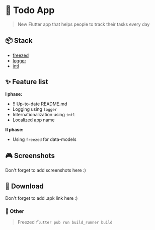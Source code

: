 # :iphone: Todo App

> New Flutter app that helps people to track their tasks every day

## :package: Stack
- [freezed](https://pub.dev/packages/freezed)
- [logger](https://pub.dev/packages/logger)
- [intl](https://pub.dev/packages/intl)

## :sparkles: Feature list
**I phase:**
- :bangbang: Up-to-date README.md
- Logging using `logger`
- Internationalization using `intl`
- Localized app name

**II phase:**
- Using `freezed` for data-models

## :video_game: Screenshots
Don't forget to add screenshots here :)

## :link: Download
Don't forget to add .apk link here :)

### :memo: Other
> Freezed
`flutter pub run build_runner build`
